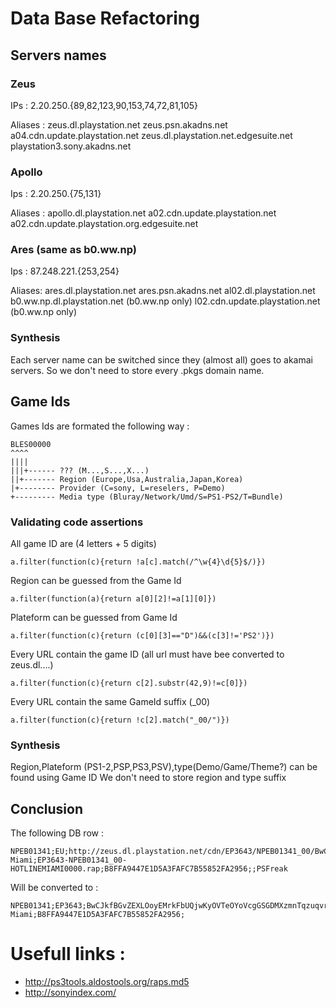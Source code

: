 # Data Base Refactoring
## Servers names
### Zeus

IPs :
	2.20.250.{89,82,123,90,153,74,72,81,105}

Aliases :
	zeus.dl.playstation.net
	zeus.psn.akadns.net
	a04.cdn.update.playstation.net
	zeus.dl.playstation.net.edgesuite.net
	playstation3.sony.akadns.net

### Apollo

Ips :
	2.20.250.{75,131}

Aliases :
	apollo.dl.playstation.net
	a02.cdn.update.playstation.net
	a02.cdn.update.playstation.org.edgesuite.net

### Ares (same as b0.ww.np) 

Ips :
	87.248.221.{253,254}

Aliases:
	ares.dl.playstation.net
	ares.psn.akadns.net
	al02.dl.playstation.net
	b0.ww.np.dl.playstation.net (b0.ww.np only)
	l02.cdn.update.playstation.net (b0.ww.np only)

### Synthesis

Each server name can be switched since they (almost all) goes to akamai servers.
So we don't need to store every .pkgs domain name.

## Game Ids

Games Ids are formated the following way :

```
BLES00000
^^^^
||||
|||+------ ??? (M...,S...,X...)
||+------- Region (Europe,Usa,Australia,Japan,Korea)
|+-------- Provider (C=sony, L=reselers, P=Demo)
+--------- Media type (Bluray/Network/Umd/S=PS1-PS2/T=Bundle)
```

### Validating code assertions 

All game ID are (4 letters + 5 digits)

```a.filter(function(c){return !a[c].match(/^\w{4}\d{5}$/)})```

Region can be guessed from the Game Id

```a.filter(function(a){return a[0][2]!=a[1][0]})```

Plateform can be guessed from Game Id

```a.filter(function(c){return (c[0][3]=="D")&&(c[3]!='PS2')})```

Every URL contain the game ID (all url must have bee converted to zeus.dl....)

```a.filter(function(c){return c[2].substr(42,9)!=c[0]})```

Every URL contain the same GameId suffix (_00)

```a.filter(function(c){return !c[2].match("_00/")})```


### Synthesis

Region,Plateform (PS1-2,PSP,PS3,PSV),type(Demo/Game/Theme?) can be found using Game ID
We don't need to store region and type suffix

## Conclusion

The following DB row :

```
NPEB01341;EU;http://zeus.dl.playstation.net/cdn/EP3643/NPEB01341_00/BwCJkfBGvZEXLOoyEMrkFbUQjwKyOVTeOYoVcgGSGDMXzmnTqzuqvrMleDgiCWVa.pkg;PSN;Hotline Miami;EP3643-NPEB01341_00-HOTLINEMIAMI0000.rap;B8FFA9447E1D5A3FAFC7B55852FA2956;;PSFreak
```

Will be converted to :

```
NPEB01341;EP3643;BwCJkfBGvZEXLOoyEMrkFbUQjwKyOVTeOYoVcgGSGDMXzmnTqzuqvrMleDgiCWVa;Hotline Miami;B8FFA9447E1D5A3FAFC7B55852FA2956;
```

# Usefull links :

- http://ps3tools.aldostools.org/raps.md5
- http://sonyindex.com/
